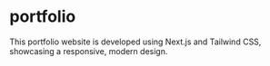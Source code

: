 # portfolio
This portfolio website is developed using Next.js and Tailwind CSS, showcasing a responsive, modern design.
